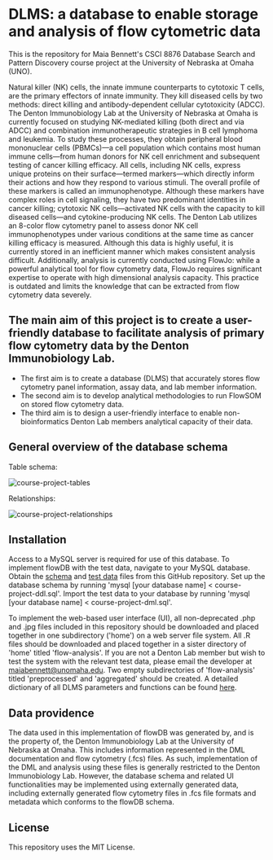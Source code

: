 # DLMS: a database to enable storage and analysis of flow cytometric data

This is the repository for Maia Bennett's CSCI 8876 Database Search and Pattern Discovery course project at the University of Nebraska at Omaha (UNO).

Natural killer (NK) cells, the innate immune counterparts to cytotoxic T cells, are the primary effectors of innate immunity. They kill diseased cells by two methods: direct killing and antibody-dependent cellular cytotoxicity (ADCC). The Denton Immunobiology Lab at the University of Nebraska at Omaha is currently focused on studying NK-mediated killing (both direct and via ADCC) and combination immunotherapeutic strategies in B cell lymphoma and leukemia. To study these processes, they obtain peripheral blood mononuclear cells (PBMCs)—a cell population which contains most human immune cells—from human donors for NK cell enrichment and subsequent testing of cancer killing efficacy. All cells, including NK cells, express unique proteins on their surface—termed markers—which directly inform their actions and how they respond to various stimuli. The overall profile of these markers is called an immunophenotype. Although these markers have complex roles in cell signaling, they have two predominant identities in cancer killing; cytotoxic NK cells—activated NK cells with the capacity to kill diseased cells—and cytokine-producing NK cells. The Denton Lab utilizes an 8-color flow cytometry panel to assess donor NK cell immunophenotypes under various conditions at the same time as cancer killing efficacy is measured. Although this data is highly useful, it is currently stored in an inefficient manner which makes consistent analysis difficult. Additionally, analysis is currently conducted using FlowJo: while a powerful analytical tool for flow cytometry data, FlowJo requires significant expertise to operate with high dimensional analysis capacity. This practice is outdated and limits the knowledge that can be extracted from flow cytometry data severely.

## The main aim of this project is to create a user-friendly database to facilitate analysis of primary flow cytometry data by the Denton Immunobiology Lab. 
- The first aim is to create a database (DLMS) that accurately stores flow cytometry panel information, assay data, and lab member information. 
- The second aim is to develop analytical methodologies to run FlowSOM on stored flow cytometry data.
- The third aim is to design a user-friendly interface to enable non-bioinformatics Denton Lab members analytical capacity of their data.

## General overview of the database schema
Table schema:

![course-project-tables](https://user-images.githubusercontent.com/123126475/232627616-5c7d0043-675b-4f55-a8b5-8bf12815cad9.png)

Relationships:

![course-project-relationships](https://user-images.githubusercontent.com/123126475/232627595-aab7fcc5-a8a1-4b1d-91cb-59e615b196e8.png)

## Installation
Access to a MySQL server is required for use of this database. To implement flowDB with the test data, navigate to your MySQL database. Obtain the [schema](https://github.com/maiabennett/flowDB/blob/main/course-project-ddl.sql) and [test data](https://github.com/maiabennett/flowDB/blob/main/course-project-dml.sql) files from this GitHub repository. Set up the database schema by running 'mysql [your database name] < course-project-ddl.sql'. Import the test data to your database by running 'mysql [your database name] < course-project-dml.sql'.

To implement the web-based user interface (UI), all non-deprecated .php and .jpg files included in this repository should be downloaded and placed together in one subdirectory ('home') on a web server file system. All .R files should be downloaded and placed together in a sister directory of 'home' titled 'flow-analysis'. If you are not a Denton Lab member but wish to test the system with the relevant test data, please email the developer at maiabennett@unomaha.edu. Two empty subdirectories of 'flow-analysis' titled 'preprocessed' and 'aggregated' should be created. A detailed dictionary of all DLMS parameters and functions can be found [here](https://github.com/maiabennett/DLMS/blob/main/documentation.md).

## Data providence
The data used in this implementation of flowDB was generated by, and is the property of, the Denton Immunobiology Lab at the University of Nebraska at Omaha. This includes information represented in the DML documentation and flow cytometry (.fcs) files. As such, implementation of the DML and analysis using these files is generally restricted to the Denton Immunobiology Lab. However, the database schema and related UI functionalities may be implemented using externally generated data, including externally generated flow cytometry files in .fcs file formats and metadata which conforms to the flowDB schema. 

## License
This repository uses the MIT License. 
